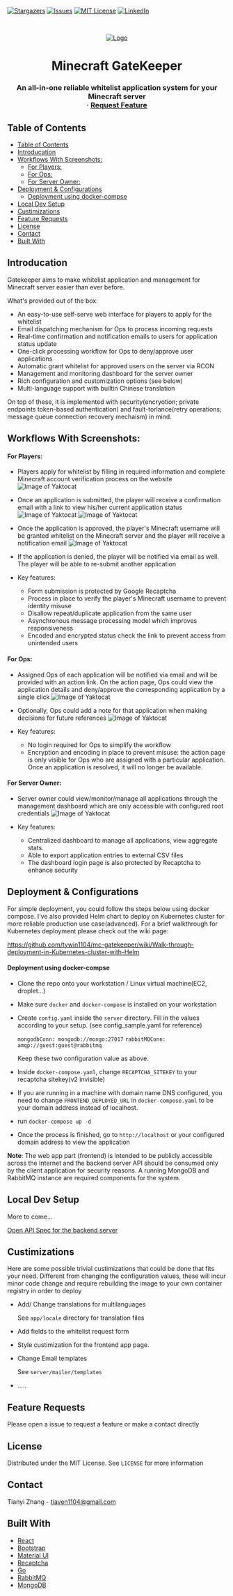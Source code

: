 [![Stargazers][stars-shield]][stars-url]
[![Issues][issues-shield]][issues-url]
[![MIT License][license-shield]][license-url]
[![LinkedIn][linkedin-shield]][linkedin-url]

<!-- PROJECT LOGO -->
<br />
<p align="center">
  <a href="https://github.com/tywin1104/minecraft-gatekeeper">
    <img src="images/gatekeeper.png" alt="Logo" >
  </a>

  <h1 align="center">Minecraft GateKeeper</h1>

  <h3 align="center">
    An all-in-one reliable whitelist application system for your Minecraft server
    <br />
    ·
    <a href="https://github.com/tywin1104/mc-gatekeeper/issues">Request Feature</a>
  </h3>
</p>

<!-- TABLE OF CONTENTS -->

## Table of Contents

- [Table of Contents](#table-of-contents)
- [Introducation](#introducation)
- [Workflows With Screenshots:](#workflows-with-screenshots)
    - [For Players:](#for-players)
    - [For Ops:](#for-ops)
    - [For Server Owner:](#for-server-owner)
- [Deployment & Configurations](#deployment--configurations)
    - [Deployment using docker-compse](#deployment-using-docker-compse)
- [Local Dev Setup](#local-dev-setup)
- [Custimizations](#custimizations)
- [Feature Requests](#feature-requests)
- [License](#license)
- [Contact](#contact)
- [Built With](#built-with)

<!-- ABOUT THE PROJECT -->

## Introducation

Gatekeeper aims to make whitelist application and management for Minecraft server easier than ever before.

What's provided out of the box:

- An easy-to-use self-serve web interface for players to apply for the whitelist
- Email dispatching mechanism for Ops to process incoming requests
- Real-time confirmation and notification emails to users for application status update
- One-click processing workflow for Ops to deny/approve user applications
- Automatic grant whitelist for approved users on the server via RCON
- Management and monitoring dashboard for the server owner
- Rich configuration and customization options (see below)
- Multi-language support with builtin Chinese translation

On top of these, it is implemented with security(encryotion; private endpoints token-based authentication) and fault-torlance(retry operations; message queue connection recovery mechaism) in mind.

## Workflows With Screenshots:

#### For Players:

- Players apply for whitelist by filling in required information and complete Minecraft account verification process on the website
  ![Image of Yaktocat](images/Splash.png)
- Once an application is submitted, the player will receive a confirmation email with a link to view his/her current application status
  ![Image of Yaktocat](images/Confirmation.png)
  ![Image of Yaktocat](images/Status.png)
- Once the application is approved, the player's Minecraft username will be granted whitelist on the Minecraft server and the player will receive a notification email
  ![Image of Yaktocat](images/Approve.png)
- If the application is denied, the player will be notified via email as well. The player will be able to re-submit another application

- Key features:
  - Form submission is protected by Google Recaptcha
  - Process in place to verify the player's Minecraft username to prevent identity misuse
  - Disallow repeat/duplicate application from the same user
  - Asynchronous message processing model which improves responsiveness
  - Encoded and encrypted status check the link to prevent access from unintended users

#### For Ops:

- Assigned Ops of each application will be notified via email and will be provided with an action link. On the action page, Ops could view the application details and deny/approve the corresponding application by a single click
  ![Image of Yaktocat](images/ActionEmail.png)
- Optionally, Ops could add a note for that application when making decisions for future references
  ![Image of Yaktocat](images/Action.png)

- Key features:
  - No login required for Ops to simplify the workflow
  - Encryption and encoding in place to prevent misuse: the action page is only visible for Ops who are assigned with a particular application. Once an application is resolved, it will no longer be available.

#### For Server Owner:

- Server owner could view/monitor/manage all applications through the management dashboard which are only accessible with configured root credentials
  ![Image of Yaktocat](images/Dashboard.png)

- Key features:
  - Centralized dashboard to manage all applications, view aggregate stats.
  - Able to export application entries to external CSV files
  - The dashboard login page is also protected by Recaptcha to enhance security

## Deployment & Configurations

For simple deployment, you could follow the steps below using docker compose. I've also provided Helm chart to deploy on Kubernetes cluster for more reliable production use case(advanced). For a brief  walkthrough for Kubernetes deployment please check out the wiki page:

 https://github.com/tywin1104/mc-gatekeeper/wiki/Walk-through-deployment-in-Kubernetes-cluster-with-Helm

#### Deployment using docker-compse
 - Clone the repo onto your workstation / Linux virtual machine(EC2, droplet...)
 - Make sure `docker` and `docker-compose` is installed on your workstation
 - Create `config.yaml` inside the `server` directory. Fill in the values according to your setup. (see config_sample.yaml for reference)

   `mongodbConn: mongodb://mongo:27017`
   `rabbitMQConn: amqp://guest:guest@rabbitmq`

   Keep these two configuration value as above.
 - Inside `docker-compose.yaml`, change `RECAPTCHA_SITEKEY` to your recaptcha sitekey(v2 invisible)
 - If you are running in a machine with domain name DNS configured, you need to change `FRONTEND_DEPLOYED_URL` in `docker-compose.yaml` to be your domain address instead of localhost.
 - run `docker-compose up -d`
 - Once the process is finished, go to `http://localhost` or your configured domain address to view the application



**Note**: The web app part (frontend) is intended to be publicly accessible across the Internet and the backend server API should be consumed only by the client application for security reasons. A running MongoDB and RabbitMQ instance are required components for the system.

## Local Dev Setup

More to come...

[Open API Spec for the backend server](https://app.swaggerhub.com/apis/tywinzhang/mc-whitelist/)

## Custimizations

Here are some possible trivial custimizations that could be done that fits your need. Different from changing the configuration values, these will incur minor code change and require rebuilding the image to your own container registry in order to deploy

- Add/ Change translations for multilanguages

  See `app/locale` directory for translation files

- Add fields to the whitelist request form
- Style custimization for the frontend app page.
- Change Email templates

  See `server/mailer/templates`

- .....
  <!-- LICENSE -->

## Feature Requests

Please open a issue to request a feature or make a contact directly

## License

Distributed under the MIT License. See `LICENSE` for more information

<!-- CONTACT -->

## Contact

Tianyi Zhang - tiaven1104@gmail.com

## Built With

- [React](https://reactjs.org/)
- [Bootstrap](https://getbootstrap.com/)
- [Material UI](https://material-ui.com/)
- [Recaptcha](https://www.google.com/recaptcha/intro/v3.html)
- [Go](https://golang.org/)
- [RabbitMQ](https://www.rabbitmq.com/)
- [MongoDB](https://www.mongodb.com/)

<!-- MARKDOWN LINKS & IMAGES -->

[stars-shield]: https://img.shields.io/github/stars/tywin1104/mc-gatekeeper.svg?style=flat-square
[stars-url]: https://github.com/tywin1104/mc-gatekeeper/stargazers
[issues-shield]: https://img.shields.io/github/issues/tywin1104/mc-gatekeeper.svg?style=flat-square
[issues-url]: https://github.com/tywin1104/mc-gatekeeper/issues
[license-shield]: https://img.shields.io/github/license/tywin1104/mc-gatekeeper.svg?style=flat-square
[license-url]: https://github.com/tywin1104/mc-gatekeeper/blob/master/LICENSE
[linkedin-shield]: https://img.shields.io/badge/-LinkedIn-black.svg?style=flat-square&logo=linkedin&colorB=555
[linkedin-url]: https://www.linkedin.com/in/tywinzhang/
